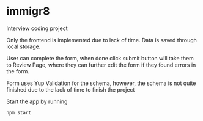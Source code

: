 # immigr8
Interview coding project

Only the frontend is implemented due to lack of time.
Data is saved through local storage.

User can complete the form, when done click submit button will take them to Review Page, where they can further edit the form if they found errors in the form.

Form uses Yup Validation for the schema, however, the schema is not quite finished due to the lack of time to finish the project

Start the app by running 
```
npm start
```
